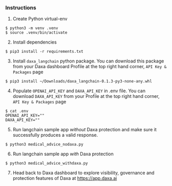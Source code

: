 ### Instructions

1. Create Python virtual-env


```console
$ python3 -m venv .venv
$ source .venv/bin/activate
```

2. Install dependencies

```console
$ pip3 install -r requirements.txt
```

3. Install `daxa_langchain` python package. You can download this package from your Daxa dashboard Profile at the top right hand corner, `API Key & Packages` page


```console
$ pip3 install ~/Downloads/daxa_langchain-0.1.3-py3-none-any.whl
```


4. Populate `OPENAI_API_KEY` and `DAXA_API_KEY` in .env file. You can download `DAXA_API_KEY` from your Profile at the top right hand corner, `API Key & Packages` page

```console
$ cat .env
OPENAI_API_KEY=""
DAXA_API_KEY=""
```

5. Run langchain sample app _without_ Daxa protection and make sure it successfully produces a valid response.

```console
$ python3 medical_advice_nodaxa.py
```

6. Run langchain sample app _with_ Daxa protection

```console
$ python3 medical_advice_withdaxa.py
```

7. Head back to Daxa dashboard to explore visibility, governance and protection features of Daxa at https://app.daxa.ai
